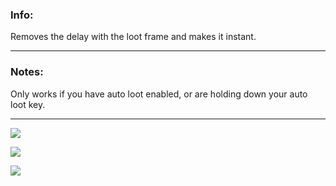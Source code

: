 ### **Info:**

Removes the delay with the loot frame and makes it instant.

* * *

### **Notes:**

Only works if you have auto loot enabled, or are holding down your auto loot key.

* * *

![](https://img.shields.io/badge/Supports-Dragonflight-orange?style=flat&logo=battledotnet&logoColor=orange)

![](https://img.shields.io/badge/Supports-Wrath%20Classic-blue?style=flat&logo=battledotnet&logoColor=blue)

![](https://img.shields.io/badge/Supports-Classic-yellow?style=flat&logo=battledotnet&logoColor=yellow)
